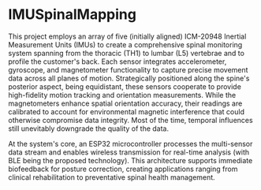 # IMUSpinalMapping

This project employs an array of five (initially aligned) ICM-20948 Inertial Measurement Units (IMUs) to create a comprehensive spinal monitoring system spanning from the thoracic (TH1) to lumbar (L5) vertebrae and to profile the customer's back.
Each sensor integrates accelerometer, gyroscope, and magnetometer functionality to capture precise movement data across all planes of motion. Strategically positioned along the spine's posterior aspect, being equidistant, these sensors cooperate 
to provide high-fidelity motion tracking and orientation measurements. While the magnetometers enhance spatial orientation accuracy, their readings are calibrated to account for environmental magnetic interference that could otherwise compromise data integrity. 
Most of the time, temporal influences still unevitably downgrade the quality of the data. 

At the system's core, an ESP32 microcontroller processes the multi-sensor data stream and enables wireless transmission for real-time analysis (with BLE being the proposed technology). 
This architecture supports immediate biofeedback for posture correction, creating applications ranging from clinical rehabilitation to preventative spinal health management. 
